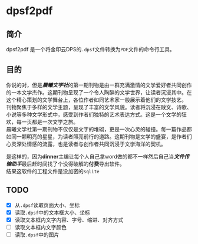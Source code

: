# dpsf2pdf
## 简介

dpsf2pdf 是一个将金印云DPS的`.dpsf`文件转换为`PDF`文件的命令行工具。

## 目的

你说的对，但是***晨曦文学社***的第一期刊物是由一群充满激情的文学爱好者共同创作的一本文学杰作。这期刊物呈现了一个令人陶醉的文学世界，让读者沉浸其中。在这个精心策划的文学舞台上，各位作者如同艺术家一般展示着他们的文学技艺。  
刊物聚焦于多样的文学主题，呈现了丰富的文学风貌。读者将沉浸在散文、诗歌、小说等多种文学形式中，感受到作者们独特的艺术表达方式。这是一个文学的狂欢，每一页都是一次文学之旅。   
晨曦文学社第一期刊物不仅仅是文字的堆砌，更是一次心灵的碰撞。每一篇作品都如同一颗明亮的星星，为读者照亮前行的道路。这期刊物是文学的盛宴，是作者们心灵深处情感的流露，也是读者与创作者共同沉浸于文学海洋的契机。

是这样的，因为**dinner**主编让每个人自己拿word做的都不一样然后自己当***文件传输助手***最后赶时间找了个没得破解的**付费**导出软件。  
结果这软件的工程文件是没加密的`sqlite`

## TODO

- [x] 从`.dpsf`读取页面大小、坐标
- [x] 读取`.dpsf`中的文本框大小、坐标
- [x] 读取文本框内文字内容、字号、缩进、对齐方式
- [ ] 读取文本框内文字颜色
- [ ] 读取`.dpsf`中的图片
